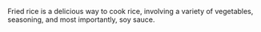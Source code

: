 Fried rice is a delicious way to cook rice, involving a variety of vegetables, seasoning, and most importantly, soy sauce.